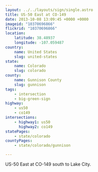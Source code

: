 ```yaml
---
layout: ../../layouts/sign/single.astro
title: US-50 East at CO-149
date: 2013-10-08 13:09:45 +0000 +0000
imageid: "10370696866"
flickrid: "10370696866"
location:
    latitude: 38.48937
    longitude: -107.059487
country:
    name: United States
    slug: united-states
state:
    name: Colorado
    slug: colorado
county:
    name: Gunnison County
    slug: gunnison
tags:
    - intersection
    - big-green-sign
highway:
    - us50
    - co149
intersections:
    - highway1: us50
      highway2: co149
statePages:
    - state/colorado
countyPages:
    - state/colorado/gunnison

---
```

US-50 East at CO-149 south to Lake City.